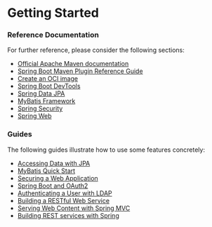 # Getting Started

### Reference Documentation
For further reference, please consider the following sections:

* [Official Apache Maven documentation](https://maven.apache.org/guides/index.html)
* [Spring Boot Maven Plugin Reference Guide](https://docs.spring.io/spring-boot/docs/2.7.16.BUILD-SNAPSHOT/maven-plugin/reference/html/)
* [Create an OCI image](https://docs.spring.io/spring-boot/docs/2.7.16.BUILD-SNAPSHOT/maven-plugin/reference/html/#build-image)
* [Spring Boot DevTools](https://docs.spring.io/spring-boot/docs/2.7.16.BUILD-SNAPSHOT/reference/htmlsingle/index.html#using.devtools)
* [Spring Data JPA](https://docs.spring.io/spring-boot/docs/2.7.16.BUILD-SNAPSHOT/reference/htmlsingle/index.html#data.sql.jpa-and-spring-data)
* [MyBatis Framework](https://mybatis.org/spring-boot-starter/mybatis-spring-boot-autoconfigure/)
* [Spring Security](https://docs.spring.io/spring-boot/docs/2.7.16.BUILD-SNAPSHOT/reference/htmlsingle/index.html#web.security)
* [Spring Web](https://docs.spring.io/spring-boot/docs/2.7.16.BUILD-SNAPSHOT/reference/htmlsingle/index.html#web)

### Guides
The following guides illustrate how to use some features concretely:

* [Accessing Data with JPA](https://spring.io/guides/gs/accessing-data-jpa/)
* [MyBatis Quick Start](https://github.com/mybatis/spring-boot-starter/wiki/Quick-Start)
* [Securing a Web Application](https://spring.io/guides/gs/securing-web/)
* [Spring Boot and OAuth2](https://spring.io/guides/tutorials/spring-boot-oauth2/)
* [Authenticating a User with LDAP](https://spring.io/guides/gs/authenticating-ldap/)
* [Building a RESTful Web Service](https://spring.io/guides/gs/rest-service/)
* [Serving Web Content with Spring MVC](https://spring.io/guides/gs/serving-web-content/)
* [Building REST services with Spring](https://spring.io/guides/tutorials/rest/)

